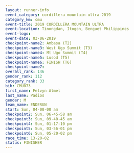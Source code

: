 ```yaml
---
layout: runner-info 
event_category: cordillera-mountain-ultra-2019 
category_km: cmu 
event-title: 2019 CORDILLERA MOUNTAIN ULTRA 
event-location: Tinongdan, Itogon, Benguet Philippines 
event-logo: 
event-date: 03-06-2019 
checkpoint-name2: Ambasa (T2) 
checkpoint-name3: West Ugo Summit (T3) 
checkpoint-name4: Mt Ugo Summit (T4) 
checkpoint-name5: Lusod (T5) 
checkpoint-name6: FINISH (T6) 
checkpoint-name7: 
overall_rank: 146
gender_rank: 112
category_rank: 33
bib: CMU073
first_name: Felvyn Almel
last_name: Padios
gender: M
team_name: ENDERUN
start: Sun, 04-00-00 am
checkpoint2: Sun, 06-45-58 am
checkpoint3: Sun, 09-40-45 am
checkpoint4: Sun, 01-17-10 pm
checkpoint5: Sun, 03-56-01 pm
checkpoint6: Sun, 05-20-02 pm
race_time: 13-20-02
status: FINISHER
---
```

